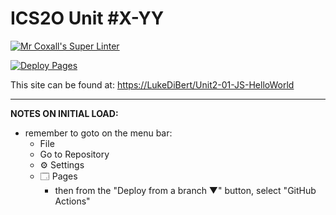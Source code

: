 # ICS2O Unit #X-YY

[![Mr Coxall's Super Linter](https://github.com/LukeDiBert/Unit2-01-JS-HelloWorld/workflows/Mr%20Coxall's%20Super%20Linter/badge.svg)](https://github.com/LukeDiBert/Unit2-01-JS-HelloWorld/actions)

[![Deploy Pages](https://github.com/LukeDiBert/Unit2-01-JS-HelloWorld/workflows/Deploy%20Pages/badge.svg)](https://github.com/LukeDiBert/Unit2-01-JS-HelloWorld/actions)

This site can be found at: [https://LukeDiBert/Unit2-01-JS-HelloWorld](https://LukeDiBert/Unit2-01-JS-HelloWorld)

---

**NOTES ON INITIAL LOAD:**
- remember to goto on the menu bar:
  - File
  - Go to Repository
  - ⚙ Settings
  - 🗔 Pages
    - then from the "Deploy from a branch ▼" button, select "GitHub Actions"
